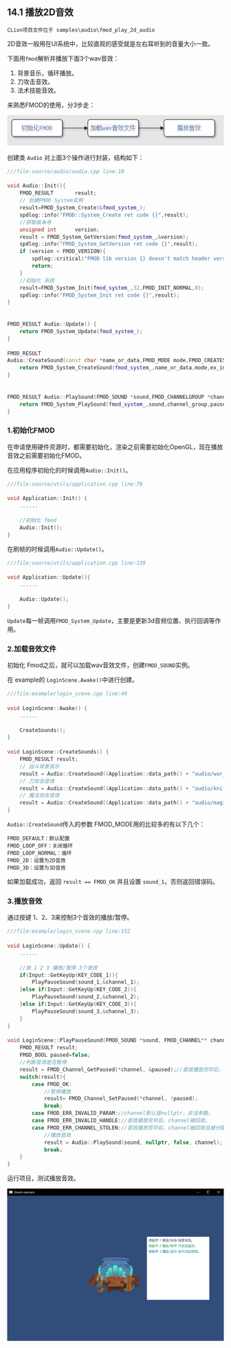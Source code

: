 ## 14.1 播放2D音效

    CLion项目文件位于 samples\audio\fmod_play_2d_audio

2D音效一般用在UI系统中，比较直观的感受就是左右耳听到的音量大小一致。

下面用`fmod`解析并播放下面3个wav音效：

1. 背景音乐，循环播放。
2. 刀攻击音效。
3. 法术技能音效。

来熟悉FMOD的使用，分3步走：

![](../../imgs/play_sound/fmod_play_2d_sound/fmod_flow.jpg)

创建类 `Audio` 对上面3个操作进行封装，结构如下：

```c++
///file:source/audio/audio.cpp line:10

void Audio::Init(){
    FMOD_RESULT       result;
    // 创建FMOD System实例
    result=FMOD_System_Create(&fmod_system_);
    spdlog::info("FMOD::System_Create ret code {}",result);
    //获取版本号
    unsigned int      version;
    result = FMOD_System_GetVersion(fmod_system_,&version);
    spdlog::info("FMOD_System_GetVersion ret code {}",result);
    if (version < FMOD_VERSION){
        spdlog::critical("FMOD lib version {} doesn't match header version {}", version, FMOD_VERSION);
        return;
    }
    //初始化 系统
    result=FMOD_System_Init(fmod_system_,32,FMOD_INIT_NORMAL,0);
    spdlog::info("FMOD_System_Init ret code {}",result);
}


FMOD_RESULT Audio::Update() {
    return FMOD_System_Update(fmod_system_);
}

FMOD_RESULT
Audio::CreateSound(const char *name_or_data,FMOD_MODE mode,FMOD_CREATESOUNDEXINFO *ex_info,FMOD_SOUND **sound) {
    return FMOD_System_CreateSound(fmod_system_,name_or_data,mode,ex_info,sound);
}


FMOD_RESULT Audio::PlaySound(FMOD_SOUND *sound,FMOD_CHANNELGROUP *channel_group,bool paused,FMOD_CHANNEL **channel) {
    return FMOD_System_PlaySound(fmod_system_,sound,channel_group,paused,channel);
}
```

### 1.初始化FMOD

在申请使用硬件资源时，都需要初始化，渲染之前需要初始化OpenGL，现在播放音效之前需要初始化FMOD。

在应用程序初始化的时候调用`Audio::Init()`。

```c++
///file:source/utils/application.cpp line:70

void Application::Init() {
    ......

    //初始化 fmod
    Audio::Init();
}
```

在刷帧的时候调用`Audio::Update()`。

```c++
///file:source/utils/application.cpp line:139

void Application::Update(){
    ......

    Audio::Update();
}
```

`Update`每一帧调用`FMOD_System_Update`，主要是更新3d音频位置、执行回调等作用。

### 2.加载音效文件

初始化 Fmod之后，就可以加载wav音效文件，创建`FMOD_SOUND`实例。

在 example的 `LoginScene.Awake()`中进行创建。

```c++
///file:example/login_scene.cpp line:49

void LoginScene::Awake() {
    ......

    CreateSounds();
}

void LoginScene::CreateSounds() {
    FMOD_RESULT result;
    // 战斗背景音乐
    result = Audio::CreateSound((Application::data_path() + "audio/war_bgm.wav").c_str(), FMOD_2D | FMOD_LOOP_NORMAL,nullptr, &sound_1);
    // 刀攻击音效
    result = Audio::CreateSound((Application::data_path() + "audio/knife_attack.wav").c_str(), FMOD_2D, nullptr, &sound_2);
    // 魔法攻击音效
    result = Audio::CreateSound((Application::data_path() + "audio/magic_attack.wav").c_str(), FMOD_2D, nullptr, &sound_3);
}
```

`Audio::CreateSound`传入的参数 FMOD_MODE用的比较多的有以下几个：

    FMOD_DEFAULT：默认配置
    FMOD_LOOP_OFF：关闭循环
    FMOD_LOOP_NORMAL：循环
    FMOD_2D：设置为2D音效
    FMOD_3D：设置为3D音效

如果加载成功，返回 `result == FMOD_OK` 并且设置 `sound_1`，否则返回错误码。

### 3.播放音效

通过按键 1、2、3来控制3个音效的播放/暂停。

```c++
///file:example/login_scene.cpp line:152

void LoginScene::Update() {
    ......

    //按 1 2 3 播放/暂停 3个音效
    if(Input::GetKeyUp(KEY_CODE_1)){
        PlayPauseSound(sound_1,&channel_1);
    }else if(Input::GetKeyUp(KEY_CODE_2)){
        PlayPauseSound(sound_2,&channel_2);
    }else if(Input::GetKeyUp(KEY_CODE_3)){
        PlayPauseSound(sound_3,&channel_3);
    }
}

void LoginScene::PlayPauseSound(FMOD_SOUND *sound, FMOD_CHANNEL** channel) {
    FMOD_RESULT result;
    FMOD_BOOL paused=false;
    //判断音效是否暂停
    result = FMOD_Channel_GetPaused(*channel, &paused);//音效播放完毕后，channel被回收，返回 FMOD_ERR_INVALID_HANDLE
    switch(result){
        case FMOD_OK:
            //暂停播放
            result= FMOD_Channel_SetPaused(*channel, !paused);
            break;
        case FMOD_ERR_INVALID_PARAM://channel默认是nullptr，非法参数。
        case FMOD_ERR_INVALID_HANDLE://音效播放完毕后，channel被回收。
        case FMOD_ERR_CHANNEL_STOLEN://音效播放完毕后，channel被回收且被分配给其他Sound。
            //播放音效
            result = Audio::PlaySound(sound, nullptr, false, channel);
            break;
    }
}
```


运行项目，测试播放音效。

![](../../imgs/play_sound/fmod_play_2d_sound/fmod_play_2d_sound_tips.jpg)